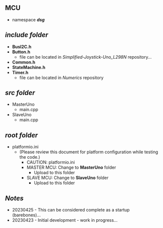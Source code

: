 ## MCU 

- namespace ***dsg***

## ***include folder***
- **BusI2C.h** 
- **Button.h**
    - file can be located in *Simplified-Joystick-Uno_L298N* repository...
- **Common.h**
- **StateMachine.h**
- **Timer.h**
    - file can be located in *Numerics* repository

## ***src folder***

- MasterUno  
    - main.cpp
- SlaveUno  
    - main.cpp

## ***root folder***

- platformio.ini        
    - (Please review this document for platform configuration while testing the code.)
        - CAUTION: platformio.ini
        - MASTER MCU: Change to **MasterUno** folder
            - Upload to this folder
        - SLAVE MCU: Change to **SlaveUno** folder
            - Upload to this folder

## ***Notes***

- 20230425 - This can be considered complete as a startup (barebones)...
- 20230423 - Initial development - work in progress...